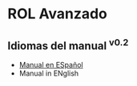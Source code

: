 # ROL Avanzado
## Idiomas del manual <sup>v0.2</sup>

* [Manual en ESpañol](https://github.com/demonio/arp/tree/master/es)
* Manual in ENglish
